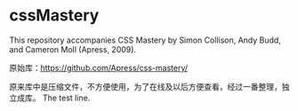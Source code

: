# cssMastery
This repository accompanies CSS Mastery by Simon Collison, Andy Budd, and Cameron Moll (Apress, 2009).

原始库：https://github.com/Apress/css-mastery/

原来库中是压缩文件，不方便使用，为了在线及以后方便查看，经过一番整理，独立成库。
The test line.
